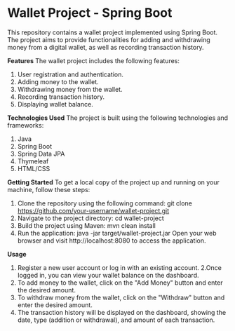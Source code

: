 # Wallet Project - Spring Boot

This repository contains a wallet project implemented using Spring Boot. The project aims to provide functionalities for adding and withdrawing money from a digital wallet, as well as recording transaction history.

**Features**
The wallet project includes the following features:
1. User registration and authentication.
2. Adding money to the wallet.
3. Withdrawing money from the wallet.
4. Recording transaction history.
5. Displaying wallet balance.

**Technologies Used**
The project is built using the following technologies and frameworks:
1. Java
2. Spring Boot
3. Spring Data JPA
4. Thymeleaf
5. HTML/CSS

**Getting Started**
To get a local copy of the project up and running on your machine, follow these steps:

1. Clone the repository using the following command:
git clone https://github.com/your-username/wallet-project.git
2. Navigate to the project directory:
cd wallet-project
3. Build the project using Maven:
mvn clean install
4. Run the application:
java -jar target/wallet-project.jar
Open your web browser and visit http://localhost:8080 to access the application.

**Usage**
1. Register a new user account or log in with an existing account.
2.Once logged in, you can view your wallet balance on the dashboard.
3. To add money to the wallet, click on the "Add Money" button and enter the desired amount.
4. To withdraw money from the wallet, click on the "Withdraw" button and enter the desired amount.
5. The transaction history will be displayed on the dashboard, showing the date, type (addition or withdrawal), and amount of each transaction.
